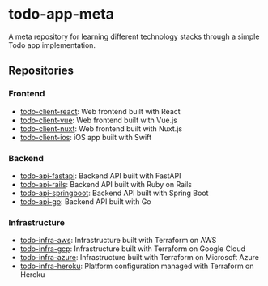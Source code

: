 # todo-app-meta

A meta repository for learning different technology stacks through a simple Todo app implementation.

## Repositories
### Frontend
- [todo-client-react](https://github.com/kenwoo9y/todo-client-react): Web frontend built with React
- [todo-client-vue](https://github.com/kenwoo9y/todo-client-vue): Web frontend built with Vue.js
- [todo-client-nuxt](https://github.com/kenwoo9y/todo-client-nuxt): Web frontend built with Nuxt.js
- [todo-client-ios](https://github.com/kenwoo9y/todo-client-ios): iOS app built with Swift

### Backend
- [todo-api-fastapi](https://github.com/kenwoo9y/todo-api-fastapi): Backend API built with FastAPI
- [todo-api-rails](https://github.com/kenwoo9y/todo-api-rails): Backend API built with Ruby on Rails
- [todo-api-springboot](https://github.com/kenwoo9y/todo-api-springboot): Backend API built with Spring Boot
- [todo-api-go](https://github.com/kenwoo9y/todo-api-go): Backend API built with Go

### Infrastructure
- [todo-infra-aws](https://github.com/kenwoo9y/todo-infra-aws): Infrastructure built with Terraform on AWS
- [todo-infra-gcp](https://github.com/kenwoo9y/todo-infra-gcp): Infrastructure built with Terraform on Google Cloud
- [todo-infra-azure](https://github.com/kenwoo9y/todo-infra-azure): Infrastructure built with Terraform on Microsoft Azure
- [todo-infra-heroku](https://github.com/kenwoo9y/todo-infra-heroku): Platform configuration managed with Terraform on Heroku
